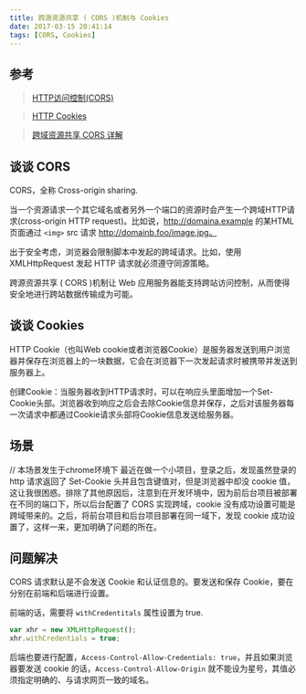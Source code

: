 ```yaml
---
title: 跨源资源共享 ( CORS )机制与 Cookies
date: 2017-03-15 20:41:14
tags: [CORS, Cookies]
---
```


## 参考

> [HTTP访问控制(CORS)](https://developer.mozilla.org/zh-CN/docs/Web/HTTP/Access_control_CORS)

> [HTTP Cookies](https://developer.mozilla.org/zh-CN/docs/Web/HTTP/Cookies)

> [跨域资源共享 CORS 详解](http://www.ruanyifeng.com/blog/2016/04/cors.html)

## 谈谈 CORS

CORS，全称 Cross-origin sharing.

当一个资源请求一个其它域名或者另外一个端口的资源时会产生一个跨域HTTP请求(cross-origin HTTP request)。比如说，http://domaina.example 的某HTML页面通过 `<img>` src 请求 http://domainb.foo/image.jpg。

出于安全考虑，浏览器会限制脚本中发起的跨域请求。比如，使用 XMLHttpRequest 发起 HTTP 请求就必须遵守同源策略。

跨源资源共享 ( CORS )机制让 Web 应用服务器能支持跨站访问控制，从而使得安全地进行跨站数据传输成为可能。
<!-- more -->

## 谈谈 Cookies

HTTP Cookie（也叫Web cookie或者浏览器Cookie）是服务器发送到用户浏览器并保存在浏览器上的一块数据，它会在浏览器下一次发起请求时被携带并发送到服务器上。

创建Cookie：当服务器收到HTTP请求时，可以在响应头里面增加一个Set-Cookie头部。浏览器收到响应之后会去除Cookie信息并保存，之后对该服务器每一次请求中都通过Cookie请求头部将Cookie信息发送给服务器。

## 场景
// 本场景发生于chrome环境下
最近在做一个小项目，登录之后，发现虽然登录的 http 请求返回了 Set-Cookie 头并且包含键值对，但是浏览器中却没 cookie 值，这让我很困惑。排除了其他原因后，注意到在开发环境中，因为前后台项目被部署在不同的端口下，所以后台配置了 CORS 实现跨域，cookie 没有成功设置可能是跨域带来的。之后，将前台项目和后台项目部署在同一域下，发现 cookie 成功设置了，这样一来，更加明确了问题的所在。

## 问题解决

CORS 请求默认是不会发送 Cookie 和认证信息的。要发送和保存 Cookie，要在分别在前端和后端进行设置。

前端的话，需要将 `withCredentitals` 属性设置为 true.
``` js
var xhr = new XMLHttpRequest();
xhr.withCredentials = true; 
```

后端也要进行配置，`Access-Control-Allow-Credentials: true`，并且如果浏览器要发送 cookie 的话，`Access-Control-Allow-Origin` 就不能设为星号，其值必须指定明确的、与请求网页一致的域名。
